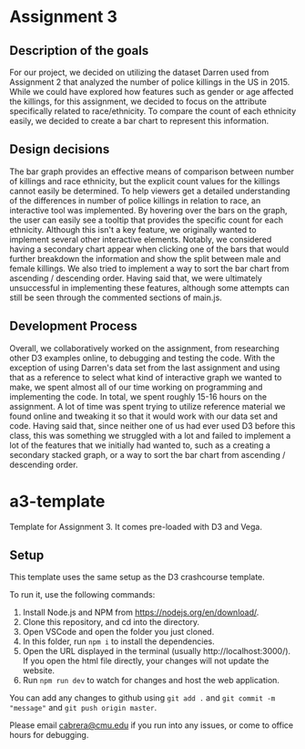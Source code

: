 # Assignment 3

## Description of the goals
For our project, we decided on utilizing the dataset Darren used from Assignment 2 that analyzed the number of police killings in the US in 2015. While we could have explored how features such as gender or age affected the killings, for this assignment, we decided to focus on the attribute specifically related to race/ethnicity. To compare the count of each ethnicity easily, we decided to create a bar chart to represent this information. 

## Design decisions
The bar graph provides an effective means of comparison between number of killings and race ethnicity, but the explicit count values for the killings cannot easily be determined. To help viewers get a detailed understanding of the differences in number of police killings in relation to race, an interactive tool was implemented. By hovering over the bars on the graph, the user can easily see a tooltip that provides the specific count for each ethnicity. Although this isn't a key feature, we originally wanted to implement several other interactive elements. Notably, we considered having a secondary chart appear when clicking one of the bars that would further breakdown the information and show the split between male and female killings. We also tried to implement a way to sort the bar chart from ascending / descending order. Having said that, we were ultimately unsuccessful in implementing these features, although some attempts can still be seen through the commented sections of main.js.

## Development Process
Overall, we collaboratively worked on the assignment, from researching other D3 examples online, to debugging and testing the code. With the exception of using Darren's data set from the last assignment and using that as a reference to select what kind of interactive graph we wanted to make, we spent almost all of our time working on programming and implementing the code. In total, we spent roughly 15-16 hours on the assignment. A lot of time was spent trying to utilize reference material we found online and tweaking it so that it would work with our data set and code. Having said that, since neither one of us had ever used D3 before this class, this was something we struggled with a lot and failed to implement a lot of the features that we initially had wanted to, such as a creating a secondary stacked graph, or a way to sort the bar chart from ascending / descending order. 

# a3-template

Template for Assignment 3. It comes pre-loaded with D3 and Vega.

## Setup

This template uses the same setup as the D3 crashcourse template.

To run it, use the following commands:

1. Install Node.js and NPM from https://nodejs.org/en/download/.
2. Clone this repository, and cd into the directory.
3. Open VSCode and open the folder you just cloned.
4. In this folder, run `npm i` to install the dependencies.
5. Open the URL displayed in the terminal (usually http://localhost:3000/). If you open the html file directly, your changes will not update the website.
6. Run `npm run dev` to watch for changes and host the web application.

You can add any changes to github using `git add .` and `git commit -m "message"` and `git push origin master`.

Please email [cabrera@cmu.edu](mailto:cabrera@cmu.edu) if you run into any issues, or come to office hours for debugging.
